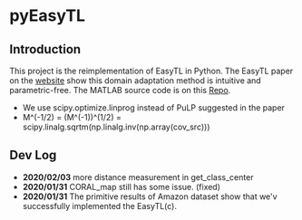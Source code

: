 # pyEasyTL

## Introduction
This project is the reimplementation of EasyTL in Python.
The EasyTL paper on the [website](http://transferlearning.xyz/code/traditional/EasyTL/) show this domain adaptation method is intuitive and parametric-free.
The MATLAB source code is on this [Repo](https://github.com/jindongwang/transferlearning/tree/master/code/traditional/EasyTL).

- We use scipy.optimize.linprog instead of PuLP suggested in the paper
- M^(-1/2) = (M^(-1))^(1/2) = scipy.linalg.sqrtm(np.linalg.inv(np.array(cov_src)))

## Dev Log
- **2020/02/03** more distance measurement in get_class_center
- **2020/01/31** CORAL_map still has some issue. (fixed)
- **2020/01/31** The primitive results of Amazon dataset show that we'v successfully implemented the EasyTL(c).